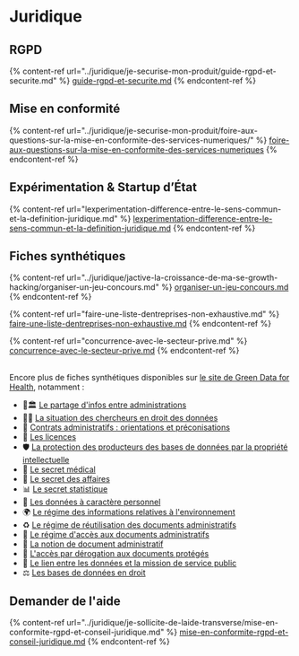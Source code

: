 # Juridique

## RGPD

{% content-ref url="../juridique/je-securise-mon-produit/guide-rgpd-et-securite.md" %}
[guide-rgpd-et-securite.md](../juridique/je-securise-mon-produit/guide-rgpd-et-securite.md)
{% endcontent-ref %}

## Mise en conformité

{% content-ref url="../juridique/je-securise-mon-produit/foire-aux-questions-sur-la-mise-en-conformite-des-services-numeriques/" %}
[foire-aux-questions-sur-la-mise-en-conformite-des-services-numeriques](../juridique/je-securise-mon-produit/foire-aux-questions-sur-la-mise-en-conformite-des-services-numeriques/)
{% endcontent-ref %}

## Expérimentation & Startup d’État

{% content-ref url="lexperimentation-difference-entre-le-sens-commun-et-la-definition-juridique.md" %}
[lexperimentation-difference-entre-le-sens-commun-et-la-definition-juridique.md](lexperimentation-difference-entre-le-sens-commun-et-la-definition-juridique.md)
{% endcontent-ref %}

## Fiches synthétiques

{% content-ref url="../juridique/jactive-la-croissance-de-ma-se-growth-hacking/organiser-un-jeu-concours.md" %}
[organiser-un-jeu-concours.md](../juridique/jactive-la-croissance-de-ma-se-growth-hacking/organiser-un-jeu-concours.md)
{% endcontent-ref %}

{% content-ref url="faire-une-liste-dentreprises-non-exhaustive.md" %}
[faire-une-liste-dentreprises-non-exhaustive.md](faire-une-liste-dentreprises-non-exhaustive.md)
{% endcontent-ref %}

{% content-ref url="concurrence-avec-le-secteur-prive.md" %}
[concurrence-avec-le-secteur-prive.md](concurrence-avec-le-secteur-prive.md)
{% endcontent-ref %}

\
Encore plus de fiches synthétiques disponibles sur [le site de Green Data for Health](https://gd4h.ecologie.gouv.fr/juridique), notamment :

* 🔄🏛 [Le partage d'infos entre administrations](https://gd4h-prod.s3.fr-par.scw.cloud/gd4h-prod/api\_gd4h/files/20\_Fiche\_20\_Le\_partage\_dinformations\_entre\_administrations\_DESIGN.pdf)
* 👩‍🔬 [La situation des chercheurs en droit des données](https://gd4h-prod.s3.fr-par.scw.cloud/gd4h-prod/api\_gd4h/files/Fiche\_19\_La\_situation\_des\_chercheurs\_en\_droit\_des\_donn%C3%A9es.pdf)
* 🧭 [Contrats administratifs : orientations et préconisations](https://gd4h-prod.s3.fr-par.scw.cloud/gd4h-prod/api\_gd4h/files/Fiche\_18\_Contrats\_administratifs\_orientations\_et\_pr%C3%A9conisations.pdf)
* 📜 [Les licences](https://gd4h-prod.s3.fr-par.scw.cloud/gd4h-prod/api\_gd4h/files/17\_Fiche\_17\_Les\_licences\_DESIGN.pdf)
* 🛡️ [La protection des producteurs des bases de données par la propriété intellectuelle](https://gd4h-prod.s3.fr-par.scw.cloud/gd4h-prod/api\_gd4h/files/Fiche\_16\_La\_protection\_des\_producteurs\_des\_bases\_de\_donn%C3%A9es\_par\_la\_propri%C3%A9t%C3%A9\_inte.pdf)
* 🏥 [Le secret médical](https://gd4h-prod.s3.fr-par.scw.cloud/gd4h-prod/api\_gd4h/files/Fiche\_15\_Le\_secret\_m%C3%A9dical.pdf)
* 💼 [Le secret des affaires](https://gd4h-prod.s3.fr-par.scw.cloud/gd4h-prod/api\_gd4h/files/Fiche\_14\_Le\_secret\_des\_affaires.pdf)
* 📊 [Le secret statistique](https://gd4h-prod.s3.fr-par.scw.cloud/gd4h-prod/api\_gd4h/files/Fiche\_13\_Le\_secret\_statistique.pdf)
* 👤 [Les données à caractère personnel](https://gd4h-prod.s3.fr-par.scw.cloud/gd4h-prod/api\_gd4h/files/Fiche\_12\_Les\_donn%C3%A9es\_%C3%A0\_caract%C3%A8re\_personnel.pdf)
* 🌍 [Le régime des informations relatives à l'environnement](https://gd4h-prod.s3.fr-par.scw.cloud/gd4h-prod/api\_gd4h/files/Fiche\_11\_Le\_r%C3%A9gime\_des\_informations\_relatives\_%C3%A0\_lenvironnement.pdf)
* ♻️ [Le régime de réutilisation des documents administratifs](https://gd4h-prod.s3.fr-par.scw.cloud/gd4h-prod/api\_gd4h/files/Fiche\_10\_Le\_r%C3%A9gime\_de\_r%C3%A9utilisation\_des\_documents\_administratifs.pdf)
* 📂 [Le régime d'accès aux documents administratifs](https://gd4h-prod.s3.fr-par.scw.cloud/gd4h-prod/api\_gd4h/files/Fiche\_9\_Le\_r%C3%A9gime\_dacc%C3%A8s\_aux\_documents\_administratifs.pdf)
* 🏢 [La notion de document administratif](https://gd4h-prod.s3.fr-par.scw.cloud/gd4h-prod/api\_gd4h/files/Fiche\_8\_La\_notion\_de\_document\_administratif.pdf)
* 🔑 [L'accès par dérogation aux documents protégés](https://gd4h-prod.s3.fr-par.scw.cloud/gd4h-prod/api\_gd4h/files/06\_Fiche\_6\_Lacc%C3%A8s\_par\_d%C3%A9rogation\_aux\_documents\_prot%C3%A9g%C3%A9s\_DESIGN.pdf)
* 🔗 [Le lien entre les données et la mission de service public](https://gd4h-prod.s3.fr-par.scw.cloud/gd4h-prod/api\_gd4h/files/Fiche\_5\_Le\_lien\_entre\_les\_donn%C3%A9es\_et\_la\_mission\_de\_service\_public.pdf)
* ⚖️ [Les bases de données en droit](https://gd4h-prod.s3.fr-par.scw.cloud/gd4h-prod/api\_gd4h/files/Fiche\_2\_Les\_bases\_de\_donn%C3%A9es\_en\_droit.pdf)

## Demander de l'aide

{% content-ref url="../juridique/je-sollicite-de-laide-transverse/mise-en-conformite-rgpd-et-conseil-juridique.md" %}
[mise-en-conformite-rgpd-et-conseil-juridique.md](../juridique/je-sollicite-de-laide-transverse/mise-en-conformite-rgpd-et-conseil-juridique.md)
{% endcontent-ref %}
